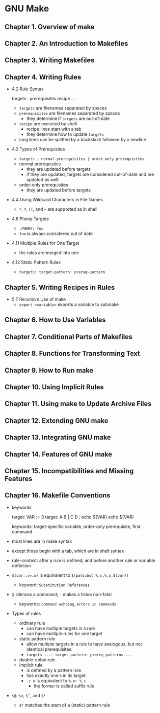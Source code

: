 GNU Make
========

## Chapter 1. Overview of make

## Chapter 2. An Introduction to Makefiles

## Chapter 3. Writing Makefiles

## Chapter 4. Writing Rules

- 4.2 Rule Syntax

    targets : prerequisites
        recipe
        ...
  - `targets` are filenames separated by spaces
  - `prerequisites` are filenames separated by spaces
    - they determine if `targets` are out-of-date
  - `recipe` are executed by shell
    - recipe lines start with a tab
    - they determine how to update `targets`
  - long lines can be splitted by a backslash followed by a newline
- 4.3 Types of Prerequisites
  - `targets : normal-prerequisites | order-only-prerequisites`
  - normal prerequisites
    - they are updated before targets
    - if they are updated, targets are considered out-of-date and are updated
      as well
  - order-only prerequisites
    - they are updated before targets
- 4.4 Using Wildcard Characters in File Names
  - `*`, `?`, `[]`, and `~` are supported as in shell
- 4.6 Phony Targets
  - `.PHONY: foo`
  - `foo` is always considered out of date
- 4.11 Multiple Rules for One Target
  - the rules are merged into one
- 4.12 Static Pattern Rules
  - `targets: target-pattern: prereq-pattern`

## Chapter 5. Writing Recipes in Rules

- 5.7 Recursive Use of make
  - `export <variable>` exports a variable to submake

## Chapter 6. How to Use Variables

## Chapter 7. Conditional Parts of Makefiles

## Chapter 8. Functions for Transforming Text

## Chapter 9. How to Run make

## Chapter 10. Using Implicit Rules

## Chapter 11. Using make to Update Archive Files

## Chapter 12. Extending GNU make

## Chapter 13. Integrating GNU make

## Chapter 14. Features of GNU make

## Chapter 15. Incompatibilities and Missing Features

## Chapter 16. Makefile Conventions

- keywords

    target: VAR := 3
    target: A B | C D ; echo $(VAR)
    	echo $(VAR)
    
    keywords: target-specific variable, order-only prerequisite, first command
- most lines are in make syntax
- except those begin with a tab, which are in shell syntax
- rule-context: after a rule is defined, and before another rule or variable definition
- `$(var:.c=.o)` is equivalent to `$(patsubst %.c,%.o,$(var))`
  - keyword: `Substitution References`
- `@` silences a command; `-` makes a failue non-fatal.
  - keywords: `command echoing`, `errors in commands`
- Types of rules
  - ordinary rule
    - can have multiple targets in a rule
    - can have multiple rules for one target
  - static pattern rule
    - allow multiple targets in a rule to have analogous, but not identical
      prerequisites.
    - `targets ...: target-pattern: prereq-patterns ...`
  - double-colon rule
  - implicit rule
    - is defined by a pattern rule
    - has exactly one `%` in its target.
    - `.c.o` is equivalent to `%.o: %.c`
      - the former is called suffix rule
- `$@`, `$<`, `$^`, and `$*`
  - `$*` matches the stem of a (static) pattern rule
